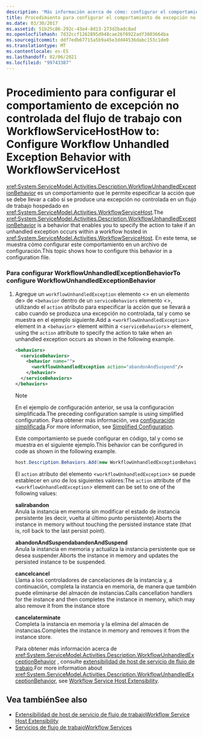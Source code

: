 ```yaml
---
description: 'Más información acerca de cómo: configurar el comportamiento de las excepciones no controladas del flujo de trabajo con WorkflowServiceHost'
title: Procedimiento para configurar el comportamiento de excepción no controlada del flujo de trabajo con WorkflowServiceHost
ms.date: 03/30/2017
ms.assetid: 51b25c86-292c-43e4-8d13-273d2badc8ad
ms.openlocfilehash: 7d32ccf1262895d948cae26f0922adf3003664ba
ms.sourcegitcommit: ddf7edb67715a5b9a45e3dd44536dabc153c1de0
ms.translationtype: MT
ms.contentlocale: es-ES
ms.lasthandoff: 02/06/2021
ms.locfileid: "99743387"
---
```

# <a name="how-to-configure-workflow-unhandled-exception-behavior-with-workflowservicehost"></a><span data-ttu-id="a3982-103">Procedimiento para configurar el comportamiento de excepción no controlada del flujo de trabajo con WorkflowServiceHost</span><span class="sxs-lookup"><span data-stu-id="a3982-103">How to: Configure Workflow Unhandled Exception Behavior with WorkflowServiceHost</span></span>

<span data-ttu-id="a3982-104"><xref:System.ServiceModel.Activities.Description.WorkflowUnhandledExceptionBehavior> es un comportamiento que le permite especificar la acción que se debe llevar a cabo si se produce una excepción no controlada en un flujo de trabajo hospedado en <xref:System.ServiceModel.Activities.WorkflowServiceHost>.</span><span class="sxs-lookup"><span data-stu-id="a3982-104">The <xref:System.ServiceModel.Activities.Description.WorkflowUnhandledExceptionBehavior> is a behavior that enables you to specify the action to take if an unhandled exception occurs within a workflow hosted in <xref:System.ServiceModel.Activities.WorkflowServiceHost>.</span></span> <span data-ttu-id="a3982-105">En este tema, se muestra cómo configurar este comportamiento en un archivo de configuración.</span><span class="sxs-lookup"><span data-stu-id="a3982-105">This topic shows how to configure this behavior in a configuration file.</span></span>  
  
### <a name="to-configure-workflowunhandledexceptionbehavior"></a><span data-ttu-id="a3982-106">Para configurar WorkflowUnhandledExceptionBehavior</span><span class="sxs-lookup"><span data-stu-id="a3982-106">To configure WorkflowUnhandledExceptionBehavior</span></span>  
  
1. <span data-ttu-id="a3982-107">Agregue un `workflowUnhandledException` elemento <> en un elemento de> de <`behavior` dentro de un `serviceBehaviors` elemento <>, utilizando el `action` atributo para especificar la acción que se llevará a cabo cuando se produzca una excepción no controlada, tal y como se muestra en el ejemplo siguiente.</span><span class="sxs-lookup"><span data-stu-id="a3982-107">Add a <`workflowUnhandledException`> element in a <`behavior`> element within a <`serviceBehaviors`> element, using the `action` attribute to specify the action to take when an unhandled exception occurs as shown in the following example.</span></span>  
  
    ```xml  
    <behaviors>  
      <serviceBehaviors>  
        <behavior name="">  
          <workflowUnhandledException action="abandonAndSuspend"/>
        </behavior>  
      </serviceBehaviors>  
    </behaviors>  
    ```  
  
    > [!NOTE]
    > <span data-ttu-id="a3982-108">En el ejemplo de configuración anterior, se usa la configuración simplificada.</span><span class="sxs-lookup"><span data-stu-id="a3982-108">The preceding configuration sample is using simplified configuration.</span></span> <span data-ttu-id="a3982-109">Para obtener más información, vea [configuración simplificada](../simplified-configuration.md).</span><span class="sxs-lookup"><span data-stu-id="a3982-109">For more information, see [Simplified Configuration](../simplified-configuration.md).</span></span>  
  
     <span data-ttu-id="a3982-110">Este comportamiento se puede configurar en código, tal y como se muestra en el siguiente ejemplo.</span><span class="sxs-lookup"><span data-stu-id="a3982-110">This behavior can be configured in code as shown in the following example.</span></span>  
  
    ```csharp  
    host.Description.Behaviors.Add(new WorkflowUnhandledExceptionBehavior { Action = WorkflowUnhandledExceptionAction.AbandonAndSuspend });  
    ```  
  
     <span data-ttu-id="a3982-111">El `action` atributo del elemento <`workflowUnhandledException`> se puede establecer en uno de los siguientes valores:</span><span class="sxs-lookup"><span data-stu-id="a3982-111">The `action` attribute of the <`workflowUnhandledException`> element can be set to one of the following values:</span></span>  
  
     <span data-ttu-id="a3982-112">**salir**</span><span class="sxs-lookup"><span data-stu-id="a3982-112">**abandon**</span></span>  
     <span data-ttu-id="a3982-113">Anula la instancia en memoria sin modificar el estado de instancia persistente (es decir, vuelta al último punto persistente).</span><span class="sxs-lookup"><span data-stu-id="a3982-113">Aborts the instance in memory without touching the persisted instance state (that is, roll back to the last persist point).</span></span>  
  
     <span data-ttu-id="a3982-114">**abandonAndSuspend**</span><span class="sxs-lookup"><span data-stu-id="a3982-114">**abandonAndSuspend**</span></span>  
     <span data-ttu-id="a3982-115">Anula la instancia en memoria y actualiza la instancia persistente que se desea suspender.</span><span class="sxs-lookup"><span data-stu-id="a3982-115">Aborts the instance in memory and updates the persisted instance to be suspended.</span></span>  
  
     <span data-ttu-id="a3982-116">**cancel**</span><span class="sxs-lookup"><span data-stu-id="a3982-116">**cancel**</span></span>  
     <span data-ttu-id="a3982-117">Llama a los controladores de cancelaciones de la instancia y, a continuación, completa la instancia en memoria, de manera que también puede eliminarse del almacén de instancias.</span><span class="sxs-lookup"><span data-stu-id="a3982-117">Calls cancellation handlers for the instance and then completes the instance in memory, which may also remove it from the instance store</span></span>  
  
     <span data-ttu-id="a3982-118">**cancela**</span><span class="sxs-lookup"><span data-stu-id="a3982-118">**terminate**</span></span>  
     <span data-ttu-id="a3982-119">Completa la instancia en memoria y la elimina del almacén de instancias.</span><span class="sxs-lookup"><span data-stu-id="a3982-119">Completes the instance in memory and removes it from the instance store.</span></span>  
  
     <span data-ttu-id="a3982-120">Para obtener más información acerca de <xref:System.ServiceModel.Activities.Description.WorkflowUnhandledExceptionBehavior> , consulte [extensibilidad de host de servicio de flujo de trabajo](workflow-service-host-extensibility.md).</span><span class="sxs-lookup"><span data-stu-id="a3982-120">For more information about <xref:System.ServiceModel.Activities.Description.WorkflowUnhandledExceptionBehavior>, see [Workflow Service Host Extensibility](workflow-service-host-extensibility.md).</span></span>  
  
## <a name="see-also"></a><span data-ttu-id="a3982-121">Vea también</span><span class="sxs-lookup"><span data-stu-id="a3982-121">See also</span></span>

- [<span data-ttu-id="a3982-122">Extensibilidad de host de servicio de flujo de trabajo</span><span class="sxs-lookup"><span data-stu-id="a3982-122">Workflow Service Host Extensibility</span></span>](workflow-service-host-extensibility.md)
- [<span data-ttu-id="a3982-123">Servicios de flujo de trabajo</span><span class="sxs-lookup"><span data-stu-id="a3982-123">Workflow Services</span></span>](workflow-services.md)

